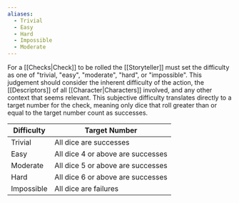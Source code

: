 ```yaml
---
aliases:
  - Trivial
  - Easy
  - Hard
  - Impossible
  - Moderate
---
```

For a [[Checks|Check]] to be rolled the [[Storyteller]] must set the difficulty as one of "trivial, "easy", "moderate", "hard", or "impossible". This judgement should consider the inherent difficulty of the action, the [[Descriptors]] of all [[Character|Characters]] involved, and any other context that seems relevant. This subjective difficulty translates directly to a target number for the check, meaning only dice that roll greater than or equal to the target number count as successes.

|Difficulty|Target Number|
|-|-|
|Trivial|All dice are successes|
|Easy|All dice 4 or above are successes|
|Moderate|All dice 5 or above are successes|
|Hard|All dice 6 or above are successes|
|Impossible|All dice are failures|
